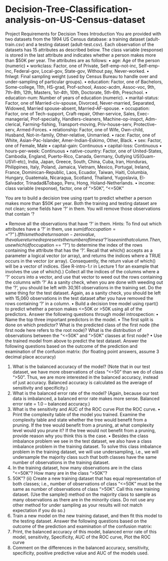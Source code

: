 # Decision-Tree-Classification-analysis-on-US-Census-dataset

Project Requirements for Decision Trees
Introduction
You are provided with two datasets from the 1994 US Census database: a training dataset (adult-train.csv) and a testing dataset (adult-test.csv). Each observation of the datasets has 15 attributes as described below. The class variable (response) is stored in the last attribute and indicates whether a person makes more than $50K per year.
The attributes are as follows:
•	age: Age of the person (numeric)
•	workclass: Factor, one of Private, Self-emp-not-inc, Self-emp-inc, Federal-gov, Local-gov, State-gov, Without pay, Never-worked. 
•	fnlwgt: Final sampling weight (used by Census Bureau to handle over and under-sampling of particular groups).
•	education: Factor, one of Bachelors, Some-college, 11th, HS-grad, Prof-school, Assoc-acdm, Assoc-voc, 9th, 7th-8th, 12th, Masters, 1st-4th, 10th, Doctorate, 5th-6th, Preschool. 
•	education-num: Number of years of education (numeric).
•	marital-status: Factor, one of Married-civ-spouse, Divorced, Never-married, Separated, Widowed, Married spouse-absent, Married-AF-spouse. 
•	occupation: Factor, one of Tech-support, Craft-repair, Other-service, Sales, Exec-managerial, Prof-specialty, Handlers-cleaners, Machine-op-inspct, Adm-clerical, Farming-fishing, Transport-moving, Priv-house-serv, Protective-serv, Armed-Forces. 
•	relationship: Factor, one of Wife, Own-child, Husband, Not-in-family, Other-relative, Unmarried. 
•	race: Factor, one of White, Asian-Pac-Islander, Amer-Indian-Eskimo, Other, Black. 
•	sex: Factor, one of Female, Male
•	capital-gain: Continuous
•	capital-loss: Continuous
•	hours-per-week: Continuous
•	native-country: Factor, one of United-States, Cambodia, England, Puerto-Rico, Canada, Germany, Outlying US(Guam-USVI-etc), India, Japan, Greece, South, China, Cuba, Iran, Honduras, Philippines, Italy, Poland, Jamaica, Vietnam, Mexico, Portugal, Ireland, France, Dominican-Republic, Laos, Ecuador, Taiwan, Haiti, Columbia, Hungary, Guatemala, Nicaragua, Scotland, Thailand, Yugoslavia, El-Salvador, Trinadad&Tobago, Peru, Hong, Holand-Netherlands.
•	income: class variable (response), factor, one of “>50K”, “<=50K”



You are to build a decision tree using rpart to predict whether a person makes more than $50K per year. 
Both the training and testing dataset are not clean; some fields have ‘?’ in them. You will remove those
observations that contain ‘?

•	Remove all the observations that have ‘?’ in them. Hints: To find out which attributes have a ‘?’ in them, use sum(df$occupation == “?”). If this method returns a non-zero value, the value returned represents the number of times a ‘?’ is seen in that column. Then, use which(df$occupation == “?”) to determine the index of the rows containing the attribute that has the ‘?’. Recall that which() accepts as a parameter a logical vector (or array), and returns the indices where a TRUE occurs in the vector (or array). Consequently, the return value of which() will be a vector of indices. (See R-intro-1.r in Lecture 1 for an example that involves the use of which().) Collect all the indices of the columns where a ‘?’ occurs into a vector, and use that vector to weed out the rows containing the columns with ‘?’ As a sanity check, when you are done with weeding out the ‘?’, you should be left with 30,161 observations in the training set. Do the same thing for the test dataset. Again, as a sanity check, you should be left with 15,060 observations in the test dataset after you have removed the rows containing ‘?’ in a column.
•	Build a decision tree model using rpart() to predict whether a person makes <=50K or >50K using all of the predictors. Answer the following questions through model introspection:
•	Name the top three important predictors in the model.
•	The first split is done on which predictor? What is the predicted class of the first node (the first node here refers to the root node)? What is the distribution of observations between the “<=50K” and “>50K” classes at first node?
•	Use the trained model from above to predict the test dataset. Answer the following questions based on the outcome of the prediction and examination of the confusion matrix: (for floating point answers, assume 3 decimal place accuracy)
1.	What is the balanced accuracy of the model? (Note that in our test dataset, we have more observations of class “<=50” than we do of class “>50”. Thus, we are more interested in the balanced accuracy, instead of just accuracy. Balanced accuracy is calculated as the average of sensitivity and specificity.)
2.	What is the balanced error rate of the model? (Again, because our test data is imbalanced, a balanced error rate makes more sense. Balanced error rate = 1.0 – balanced accuracy.)
3.	What is the sensitivity and AUC of the ROC curve Plot the ROC curve.
•	Print the complexity table of the model you trained. Examine the complexity table and state whether the tree would benefit from a pruning. If the tree would benefit from a pruning, at what complexity level would you prune it? If the tree would not benefit from a pruning, provide reason why you think this is the case.
•	Besides the class imbalance problem we see in the test dataset, we also have a class imbalance problem in the training dataset. To solve this class imbalance problem in the training dataset, we will use undersampling, i.e., we will undersample the majority class such that both classes have the same number of observations in the training dataset.
1.	In the training dataset, how many observations are in the class “<=50K”? How many are in the class “>50K”?
2.	50K”? (ii) Create a new training dataset that has equal representation of both classes; i.e., number of observations of class “<=50K” must be the same as number of observations of class “>50K”. Call this new training dataset. (Use the sample() method on the majority class to sample as many observations as there are in the minority class. Do not use any other method for under sampling as your results will not match expectation if you do so.)
3.	Train a new model on the new training dataset, and then fit this model to the testing dataset. Answer the following questions based on the outcome of the prediction and examination of the confusion matrix: 
4.	Print, the balanced accuracy of this model, balanced error rate of this model, sensitivity, Specificity, AUC of the ROC curve, Plot the ROC curve
5.	Comment on the differences in the balanced accuracy, sensitivity, specificity, positive predictive value and AUC of the models used.

